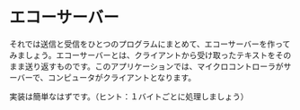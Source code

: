 <!-- # Echo server -->

# エコーサーバー

<!-- Let's merge transmission and reception into a single program and write an echo server. An echo
server sends back to the client the same text it receives. For this application, the microcontroller
will be the server and you and your computer will be the client. -->

それでは送信と受信をひとつのプログラムにまとめて、エコーサーバーを作ってみましょう。エコーサーバーとは、クライアントから受け取ったテキストをそのまま送り返すものです。このアプリケーションでは、マイクロコントローラがサーバーで、コンピュータがクライアントとなります。

<!-- This should be straightforward to implement. (hint: do it byte by byte) -->

実装は簡単なはずです。（ヒント：１バイトごとに処理しましょう）
